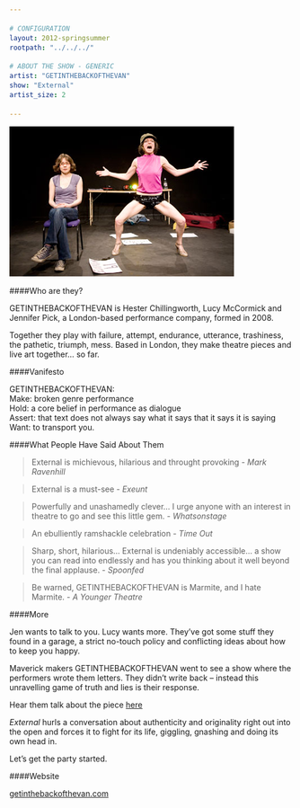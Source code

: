 ```yaml
---

# CONFIGURATION
layout: 2012-springsummer
rootpath: "../../../"

# ABOUT THE SHOW - GENERIC
artist: "GETINTHEBACKOFTHEVAN"
show: "External"
artist_size: 2

---
```


![GETINTHEBACKOFTHEVAN](w6getintheback.jpg)

####Who are they?

GETINTHEBACKOFTHEVAN is Hester Chillingworth, Lucy McCormick and Jennifer Pick, a London-based performance company, formed in 2008.

Together they play with failure, attempt, endurance, utterance, trashiness, the pathetic, triumph, mess.  Based in London, they make theatre pieces and live art together… so far.  

####Vanifesto

GETINTHEBACKOFTHEVAN:   
Make: broken genre performance  
Hold: a core belief in performance as dialogue      
Assert: that text does not always say what it says that it says it is saying      
Want: to transport you.  

####What People Have Said About Them

>External is michievous, hilarious and throught provoking - *Mark Ravenhill*

>External is a must-see - *Exeunt*

>Powerfully and unashamedly clever&hellip; I urge anyone with an interest in theatre to go and see this little gem. - *Whatsonstage*

>An ebulliently ramshackle celebration - *Time Out*

>Sharp, short, hilarious… External is undeniably accessible… a show you can read into endlessly and has you thinking about it well beyond the final applause. - *Spoonfed*

>Be warned, GETINTHEBACKOFTHEVAN is Marmite, and I hate Marmite. - *A Younger Theatre*

####More

Jen wants to talk to you. Lucy wants more.
They’ve got some stuff they found in a garage, a strict no-touch policy and conflicting ideas about how to keep you happy.

Maverick makers GETINTHEBACKOFTHEVAN went to see a show where the performers wrote them letters. They didn’t write back – instead this unravelling game of truth and lies is their response.

Hear them talk about the piece [here](http://www.youtube.com/watch?v=ZlvafgN31hs)

*External* hurls a conversation about authenticity and originality right out into the open and forces it to fight for its life, giggling, gnashing and doing its own head in.

Let’s get the party started.

####Website

[getinthebackofthevan.com](http://www.getinthebackofthevan.com/)



